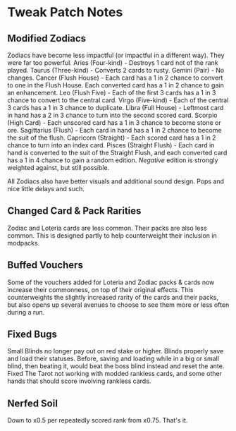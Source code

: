 # __**Tweak Patch Notes**__

## Modified Zodiacs
Zodiacs have become less impactful (or impactful in a different way). They were far too powerful.
Aries (Four-kind) - Destroys 1 card not of the rank played.
Taurus (Three-kind) - Converts 2 cards to rusty.
Gemini (Pair) - No changes.
Cancer (Flush House) - Each card has a 1 in 2 chance to convert to one in the Flush House. Each converted card has a 1 in 2 chance to gain an enhancement.
Leo (Flush Five) - Each of the first 3 cards has a 1 in 3 chance to convert to the central card.
Virgo (Five-kind) - Each of the central 3 cards has a 1 in 3 chance to duplicate.
Libra (Full House) - Leftmost card in hand has a 2 in 3 chance to turn into the second scored card.
Scorpio (High Card) - Each unscored card has a 1 in 3 chance to become stone or ore.
Sagittarius (Flush) - Each card in hand has a 1 in 2 chance to become the suit of the flush.
Capricorn (Straight) - Each scored card has a 1 in 2 chance to turn into an index card.
Pisces (Straight Flush) - Each card in hand is converted to the suit of the Straight Flush, and each converted card has a 1 in 4 chance to gain a random edition. *Negative* edition is strongly weighted against, but still possible.

All Zodiacs also have better visuals and additional sound design. Pops and nice little delays and such.

## Changed Card & Pack Rarities
Zodiac and Loteria cards are less common. Their packs are also less common.
This is designed partly to help counterweight their inclusion in modpacks.

## Buffed Vouchers
Some of the vouchers added for Loteria and Zodiac packs & cards now increase their commonness, on top of their original effects.
This counterweights the slightly increased rarity of the cards and their packs, but also opens up several avenues to choose to see them more or less often during a run.

## Fixed Bugs
Small Blinds no longer pay out on red stake or higher.
Blinds properly save and load their statuses. Before, saving and loading while in a big or small blind, then beating it, would beat the boss blind instead and reset the ante.
Fixed The Tarot not working with modded rankless cards, and some other hands that should score involving rankless cards.

## Nerfed Soil
Down to x0.5 per repeatedly scored rank from x0.75. That's it.
